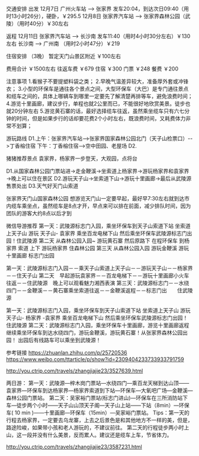 交通安排
出发
12月7日 广州火车站 --> 张家界 发车20:04，到达次日09:40（用时13小时26分），硬卧，￥295.5
12月8日 张家界汽车站 --> 张家界森林公园（武陵）（用时40分）￥30左右

返程
12月11日 张家界汽车站 --> 长沙南 发车11:40（用时4小时30分左右）￥130左右
长沙南 --> 广州南 （用时2小时47分）￥219

住宿安排 （3晚）
暂定天门山景区附近 ￥100左右

费用合计 ￥1500左右
往返车费 ￥679
住宿 ￥300
门票 ￥248
餐费 ￥200

注意事项
1.看猴子不要提塑料袋之类；
2.早晚气温差异较大，准备厚外套或冲锋衣；
3.小型的环保车是通往各个景点之间，大型环保车（大巴）是专门通往景点和缆车之间的，具体上哪辆车到哪里一定要先了解清楚再排等车，避免浪费时间；
4.游览十里画廊，建议步行，单程也就2公里而已，不能很好地欣赏美景。徒步也就20分钟左右
5.游览黄石寨的话，最好选择缆车往返，虽然乘坐缆车只有六七分钟的时间，但是如果步行的话却要花费2个小时左右，既浪费时间，又耗费体力非常不划算；

游玩路线
D1.上午：张家界汽车站-->张家界国家森林公园北门（天子山检票口）-->丁香榕住宿
   下午：丁香榕住宿-->空中田园、老屋场
D2.

猪猪推荐景点
袁家界，杨家界一步登天，大观园，点将台

D1.从国家森林公园门票站进→走金鞭溪→坐索道上杨家界→游玩杨家界和袁家界→晚上可以住在景区
D2.游玩天子山→坐索道下山→游玩十里画廊→最后从武陵源售票处出
D3.天气好天门山索道

张家界天门山国家森林公园
想游览天门山一定要早起，最好早7:30左右就到达市内缆车乘坐点，虽然缆车是8点才开，早点来可以排在前面，减少排队时间，因为团队的游客大约8点以后才到

微信导游推荐
第一天：武陵源标志门入园，乘坐环保车到天子山索道下站 坐索道上天子山 游玩 天子山- 袁家界  乘坐百龙电梯下山 然后乘坐环保车武陵源标志门出园！住武陵源
第二天 从森林公园入园~ 游玩黄石寨  然后原路下   在程环保车 到杨家界 索道 上下  游玩杨家界  住森林公园 
第三天 从森林公园入园 游玩金鞭溪  游玩十里画廊   标志门出园

第一天：武陵源标志门入园－－乘天子山索道上天子山－－游玩天子山－－杨家界－－住天子山
第二天　早起游玩袁家界－－百龙电梯下－－游玩十里画廊小火车往返－－住武陵源　晚上可以观看魅力湘西表演
第三天：武陵源标志门－－水绕四门－－金鞭溪－－黄石寨乘坐索道往返－－金鞭溪返程－－标志门出　　住武陵源

第一天：武陵源标志门入园，乘坐环保车到天子山索道下站 坐索道上天子山 游玩 天子山- 杨家界 -袁家界  乘坐百龙电梯下山 然后乘坐环保车武陵源标志门出园！住武陵源
第二天：武陵源标志门入园，乘坐环保车十里画廊，游览十里画廊返程继续乘坐环保车到达水绕四门，游玩金鞭溪，游玩黄石寨！从张家界森林公园出园！ 出园后有线路车可以乘坐到武陵源！

参考链接
https://zhuanlan.zhihu.com/p/25720536
https://www.weibo.com/ttarticle/p/show?id=2309404233733933791759

http://you.ctrip.com/travels/zhangjiajie23/3527639.html


两日游：
第一天：武陵源—梓木岗门票站—水绕四门—乘百龙天梯到达山顶——袁家界—环保车到达杨家界—杨家界索道到下站—环保车—大氧吧广场—金鞭溪—森林公园门票站。
第二天：吴家裕门票站(标志门进山)—环保车在三所消防站下车—徒步两个小时——天子山山顶天子阁—天子山上站——下站（8min）—环保车( 10 min )——十里画廊—环保车（15min）—吴家峪门票站。
Tips：第一天的行程去杨家界，一定要去乌龙寨，上去之后景色是和其他地方不一样的美，但是，路途险峻，如果带小孩和老人游玩的，不建议前往。
第二天的行程徒步两小时上山，这一段并没有什么美景，反而累人。建议还是缆车上车，节省体力。

http://you.ctrip.com/travels/zhangjiajie23/3587231.html
